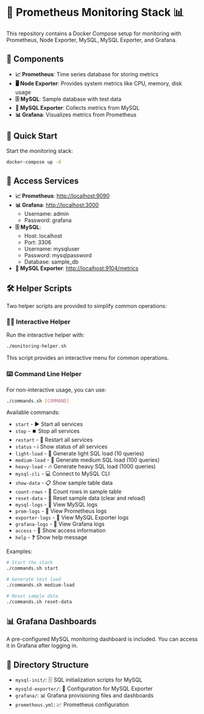 # 🔭 Prometheus Monitoring Stack 📊

This repository contains a Docker Compose setup for monitoring with Prometheus, Node Exporter, MySQL, MySQL Exporter, and Grafana.

## 🧩 Components

- **📈 Prometheus**: Time series database for storing metrics
- **🖥️ Node Exporter**: Provides system metrics like CPU, memory, disk usage
- **🗄️ MySQL**: Sample database with test data
- **📡 MySQL Exporter**: Collects metrics from MySQL
- **📊 Grafana**: Visualizes metrics from Prometheus

## 🚀 Quick Start

Start the monitoring stack:

```bash
docker-compose up -d
```

## 🔗 Access Services

- **📈 Prometheus**: [http://localhost:9090](http://localhost:9090)
- **📊 Grafana**: [http://localhost:3000](http://localhost:3000)
  - Username: admin
  - Password: grafana
- **🗄️ MySQL**:
  - Host: localhost
  - Port: 3306
  - Username: mysqluser
  - Password: mysqlpassword
  - Database: sample_db
- **📡 MySQL Exporter**: [http://localhost:9104/metrics](http://localhost:9104/metrics)

## 🛠️ Helper Scripts

Two helper scripts are provided to simplify common operations:

### 🧙‍♂️ Interactive Helper

Run the interactive helper with:

```bash
./monitoring-helper.sh
```

This script provides an interactive menu for common operations.

### ⌨️ Command Line Helper

For non-interactive usage, you can use:

```bash
./commands.sh [COMMAND]
```

Available commands:

- `start` - ▶️ Start all services
- `stop` - ⏹️ Stop all services
- `restart` - 🔄 Restart all services
- `status` - ℹ️ Show status of all services
- `light-load` - 🔸 Generate light SQL load (10 queries)
- `medium-load` - 🔶 Generate medium SQL load (100 queries)
- `heavy-load` - 🔥 Generate heavy SQL load (1000 queries)
- `mysql-cli` - 💻 Connect to MySQL CLI
- `show-data` - 📋 Show sample table data
- `count-rows` - 🔢 Count rows in sample table
- `reset-data` - 🔁 Reset sample data (clear and reload)
- `mysql-logs` - 📜 View MySQL logs
- `prom-logs` - 📜 View Prometheus logs
- `exporter-logs` - 📜 View MySQL Exporter logs
- `grafana-logs` - 📜 View Grafana logs
- `access` - 🔑 Show access information
- `help` - ❓ Show help message

Examples:

```bash
# Start the stack
./commands.sh start

# Generate test load
./commands.sh medium-load

# Reset sample data
./commands.sh reset-data
```

## 📊 Grafana Dashboards

A pre-configured MySQL monitoring dashboard is included. You can access it in Grafana after logging in.

## 📂 Directory Structure

- `mysql-init/`: 🗄️ SQL initialization scripts for MySQL
- `mysqld-exporter/`: 📡 Configuration for MySQL Exporter
- `grafana/`: 📊 Grafana provisioning files and dashboards
- `prometheus.yml`: 📈 Prometheus configuration
